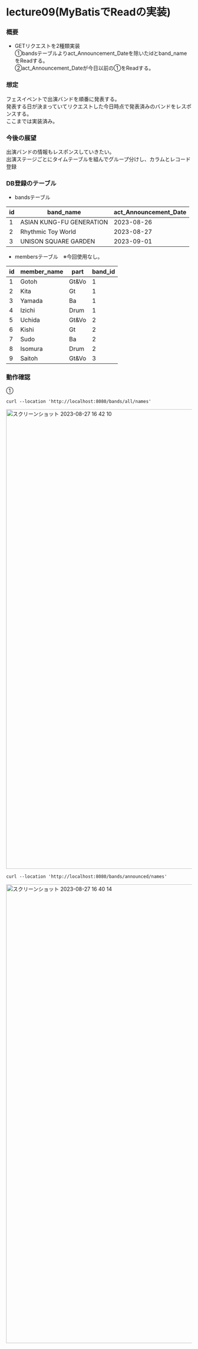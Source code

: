 # lecture09(MyBatisでReadの実装)

### 概要
* GETリクエストを2種類実装  
①bandsテーブルよりact_Announcement_Dateを除いたidとband_nameをReadする。  
②act_Announcement_Dateが今日以前の①をReadする。

### 想定
フェスイベントで出演バンドを順番に発表する。  
発表する日が決まっていてリクエストした今日時点で発表済みのバンドをレスポンスする。  
ここまでは実装済み。  
  
### 今後の展望
出演バンドの情報もレスポンスしていきたい。  
出演ステージごとにタイムテーブルを組んでグループ分けし、カラムとレコード登録  
  
### DB登録のテーブル

* bandsテーブル
  
| id | band_name | act_Announcement_Date |
|------------|------------|------------|
| 1      | ASIAN KUNG-FU GENERATION      | 2023-08-26      |
| 2      | Rhythmic Toy World      | 2023-08-27      |
| 3      | UNISON SQUARE GARDEN      | 2023-09-01      |

* membersテーブル　※今回使用なし。
  
| id | member_name | part  | band_id |
|----|-------------|-------|---------|
|  1 | Gotoh       | Gt&Vo |       1 |
|  2 | Kita        | Gt    |       1 |
|  3 | Yamada      | Ba    |       1 |
|  4 | Izichi      | Drum  |       1 |
|  5 | Uchida      | Gt&Vo |       2 |
|  6 | Kishi       | Gt    |       2 |
|  7 | Sudo        | Ba    |       2 |
|  8 | Isomura     | Drum  |       2 |
|  9 | Saitoh      | Gt&Vo |       3 |

### 動作確認

①
```
curl --location 'http://localhost:8080/bands/all/names'
```
<img width="1245" alt="スクリーンショット 2023-08-27 16 42 10" src="https://github.com/ABECKCROW/lecture09/assets/136610341/335674c4-233c-4e86-bb3f-c51624c7d768">


```
curl --location 'http://localhost:8080/bands/announced/names'
```

<img width="1243" alt="スクリーンショット 2023-08-27 16 40 14" src="https://github.com/ABECKCROW/lecture09/assets/136610341/50fed30b-47f7-4f7c-903e-174dcaae3cde">




